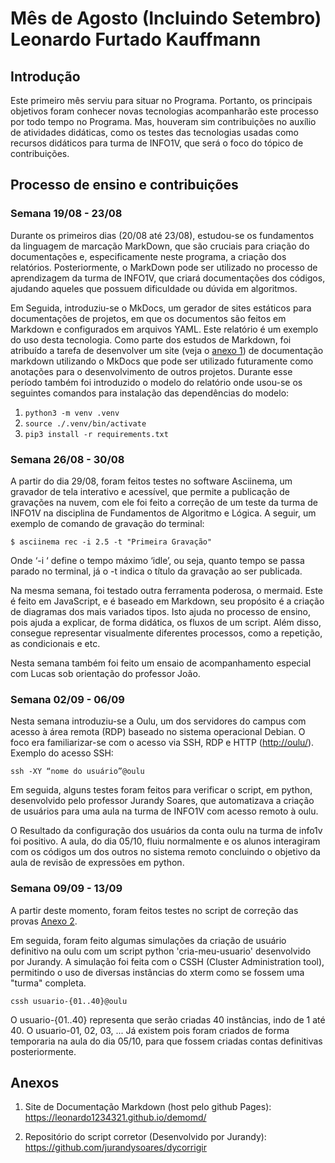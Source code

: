 # Mês de Agosto (Incluindo Setembro) Leonardo Furtado Kauffmann  

## Introdução

Este primeiro mês serviu para situar no Programa. Portanto, os principais objetivos foram conhecer novas tecnologias acompanharão este processo por todo tempo no Programa. Mas, houveram sim contribuições no auxílio de atividades didáticas, como os testes das tecnologias usadas como recursos didáticos para turma de INFO1V, que será o foco do tópico de contribuições.

## Processo de ensino e contribuições

### Semana 19/08 - 23/08

Durante os primeiros dias (20/08 até 23/08), estudou-se os fundamentos da linguagem de marcação MarkDown, que são cruciais para criação do documentações e, especificamente neste programa, a criação dos relatórios. Posteriormente, o MarkDown pode ser utilizado no processo de aprendizagem da turma de INFO1V, que criará documentações dos códigos, ajudando aqueles que possuem dificuldade ou dúvida em algoritmos.  
  
Em Seguida, introduziu-se o MkDocs, um gerador de sites estáticos para documentações de projetos, em que os documentos são feitos em Markdown e configurados em arquivos YAML. Este relatório é um exemplo do uso desta tecnologia. Como parte dos estudos de Markdown, foi atribuído a tarefa de desenvolver um site (veja o [anexo 1](#anexos)) de documentação markdown utilizando o MkDocs que pode ser utilizado futuramente como anotações para o desenvolvimento de outros projetos. Durante esse período também foi introduzido o modelo do relatório onde usou-se os seguintes comandos para instalação das dependências do modelo:  

1. `python3 -m venv .venv`
2. `source ./.venv/bin/activate`
3. `pip3 install -r requirements.txt`

### Semana 26/08 - 30/08

A partir do dia 29/08, foram feitos testes no software Asciinema, um gravador de tela interativo e acessível, que permite a publicação de gravações na nuvem, com ele foi feito a correção de um teste da turma de INFO1V na disciplina de Fundamentos de Algoritmo e Lógica. A seguir, um exemplo de comando de gravação do terminal:

    $ asciinema rec -i 2.5 -t "Primeira Gravação"
  
Onde ‘-i ‘ define o tempo máximo ‘idle’, ou seja, quanto tempo se passa parado no terminal, já o -t indica o título da gravação ao ser publicada.  
  
Na mesma semana, foi testado outra ferramenta poderosa, o mermaid. Este é feito em JavaScript, e é baseado em Markdown, seu propósito é a criação de diagramas dos mais variados tipos. Isto ajuda no processo de ensino, pois ajuda a explicar, de forma didática, os fluxos de um script. Além disso, consegue representar visualmente diferentes processos, como a repetição, as condicionais e etc.  
  
Nesta semana também foi feito um ensaio de acompanhamento especial com Lucas sob orientação do professor João.
  
### Semana 02/09 - 06/09  
  
Nesta semana introduziu-se a Oulu, um dos servidores do campus com acesso à área remota (RDP) baseado no sistema operacional Debian. O foco  era familiarizar-se com o acesso via SSH, RDP e HTTP (<http://oulu/>). Exemplo do acesso SSH:

    ssh -XY “nome do usuário”@oulu

Em seguida, alguns testes foram feitos para verificar o script, em python, desenvolvido pelo professor Jurandy Soares, que automatizava a criação de usuários para uma aula na turma de INFO1V com acesso remoto à oulu.  
  
O Resultado da configuração dos usuários da conta oulu na turma de info1v foi positivo. A aula, do dia 05/10, fluiu normalmente e os alunos interagiram com os códigos um dos outros no sistema remoto concluindo o objetivo da aula de revisão de expressões em python.

  
### Semana 09/09 - 13/09

A partir deste momento, foram feitos testes no script de correção das provas [Anexo 2](#anexos).  

Em seguida, foram feito algumas simulações da criação de usuário definitivo na oulu com um script python 'cria-meu-usuario' desenvolvido por Jurandy. A simulação foi feita com o CSSH (Cluster Administration tool), permitindo o uso de diversas instâncias do xterm como se fossem uma "turma" completa.

    cssh usuario-{01..40}@oulu

O usuario-{01..40} representa que serão criadas 40 instâncias, indo de 1 até 40. O usuario-01, 02, 03, ... Já existem pois foram criados de forma temporaria na aula do dia 05/10, para que fossem criadas contas definitivas posteriormente. 
  
## Anexos

1. Site de Documentação Markdown (host pelo github Pages): <https://leonardo1234321.github.io/demomd/>  

2. Repositório do script corretor (Desenvolvido por Jurandy): <https://github.com/jurandysoares/dycorrigir>
